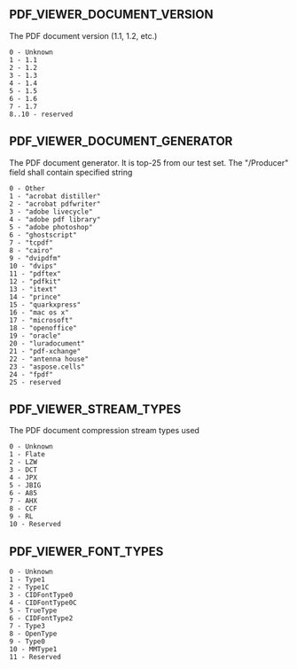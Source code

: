 ## PDF_VIEWER_DOCUMENT_VERSION

The PDF document version (1.1, 1.2, etc.)

```
0 - Unknown
1 - 1.1
2 - 1.2
3 - 1.3
4 - 1.4
5 - 1.5
6 - 1.6
7 - 1.7
8..10 - reserved
```

## PDF_VIEWER_DOCUMENT_GENERATOR

The PDF document generator. It is top-25 from our test set. The "/Producer" field shall contain specified string

```
0 - Other
1 - "acrobat distiller"
2 - "acrobat pdfwriter"
3 - "adobe livecycle"
4 - "adobe pdf library"
5 - "adobe photoshop"
6 - "ghostscript"
7 - "tcpdf"
8 - "cairo"
9 - "dvipdfm"
10 - "dvips"
11 - "pdftex"
12 - "pdfkit"
13 - "itext"
14 - "prince"
15 - "quarkxpress"
16 - "mac os x"
17 - "microsoft"
18 - "openoffice"
19 - "oracle"
20 - "luradocument"
21 - "pdf-xchange"
22 - "antenna house"
23 - "aspose.cells"
24 - "fpdf"
25 - reserved
```

## PDF_VIEWER_STREAM_TYPES

The PDF document compression stream types used

```
0 - Unknown
1 - Flate
2 - LZW
3 - DCT
4 - JPX
5 - JBIG
6 - A85
7 - AHX
8 - CCF
9 - RL
10 - Reserved
```

## PDF_VIEWER_FONT_TYPES

```
0 - Unknown
1 - Type1
2 - Type1C
3 - CIDFontType0
4 - CIDFontType0C
5 - TrueType
6 - CIDFontType2
7 - Type3
8 - OpenType
9 - Type0
10 - MMType1
11 - Reserved
```